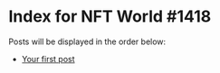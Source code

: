 # Index for NFT World #1418
Posts will be displayed in the order below:

- [Your first post](./001-first.md)


